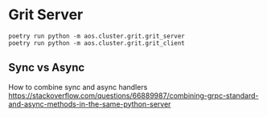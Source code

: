 # Grit Server

```
poetry run python -m aos.cluster.grit.grit_server
poetry run python -m aos.cluster.grit.grit_client
```


## Sync vs Async

How to combine sync and async handlers
https://stackoverflow.com/questions/66889987/combining-grpc-standard-and-async-methods-in-the-same-python-server